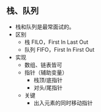 ## 栈、队列
- 栈和队列是最常面试的。
- 区别
	- 栈 FILO，First In Last Out
	- 队列 FIFO，First In First Out
- 实现
	- 数组、链表皆可
	- 指针（辅助变量）
		- 栈顶/底指针
		- 对头/尾指针
	- 关键
		- 出入元素的同时移动指针